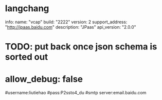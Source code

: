 # langchang
info:
  name: "vcap"
  build: "2222"
  version: 2
  support_address: "http://jpaas.baidu.com"
  description: "JPaas"
  api_version: "2.0.0"
# TODO: put back once json schema is sorted out
# allow_debug: false

#username:liutiehao
#pass:P2ssto4_du
#smtp server:email.baidu.com
